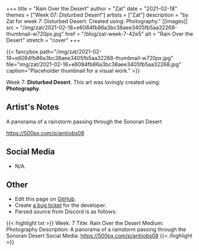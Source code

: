 +++
title =       "Rain Over the Desert"
author =      "Zat"
date =        "2021-02-18"
themes =      ["Week 07: Disturbed Desert"]
artists =     ["Zat"]
description = "by Zat for week 7: Disturbed Desert. Created using: Photography."
[[images]]
              src = "/img/zat/2021-02-18+e6084fb86a3bc38aee3405fb5aa32268-thumbnail-w720px.jpg"
              href = "/blog/zat-week-7-42e5"
              alt = "Rain Over the Desert"
              stretch = "cover"
+++


{{< fancybox path="/img/zat/2021-02-18+e6084fb86a3bc38aee3405fb5aa32268-thumbnail-w720px.jpg" file="img/zat/2021-02-18+e6084fb86a3bc38aee3405fb5aa32268.jpg" caption="Placeholder thumbnail for a visual work." >}}


Week 7: **Disturbed Desert**. This art was lovingly created using: **Photography**.

## Artist's Notes

A panorama of a rainstorm passing through the Sonoran Desert

https://500px.com/p/antiiobs08

## Social Media

- N/A.

## Other

- Edit this page on [GitHub](https://github.com/teaminkling/web-refresh/edit/main/content/blog/zat-week-7-42e5.md).
- Create [a bug ticket](https://github.com/teaminkling/web-refresh/issues/new?assignees=&labels=bug&template=problem-report.md&title=) for the developer.
- Parsed source from Discord is as follows:

{{< highlight txt >}}
Week: 7
Title: Rain Over the Desert
Medium: Photography 
Description: A panorama of a rainstorm passing through the Sonoran Desert
Social Media: https://500px.com/p/antiiobs08
{{< /highlight >}}